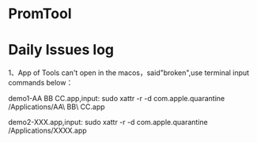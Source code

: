 # PromTool      
# Daily Issues log

1、App of Tools can't open in the macos，said"broken",use terminal input commands below：  

demo1-AA BB CC.app,input:
sudo xattr -r -d com.apple.quarantine /Applications/AA\ BB\ CC.app

demo2-XXX.app,input:
sudo xattr -r -d com.apple.quarantine /Applications/XXXX.app

















